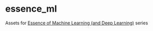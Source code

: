# essence_ml
Assets for [Essence of Machine Learning (and Deep Learning)](https://hoamle.github.io/articles/16/essence-machine-deep-learning/) series
